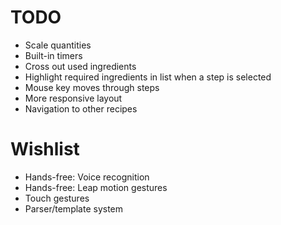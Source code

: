 # TODO
- Scale quantities
- Built-in timers
- Cross out used ingredients
- Highlight required ingredients in list when a step is selected
- Mouse key moves through steps
- More responsive layout
- Navigation to other recipes

# Wishlist
- Hands-free: Voice recognition
- Hands-free: Leap motion gestures
- Touch gestures
- Parser/template system
